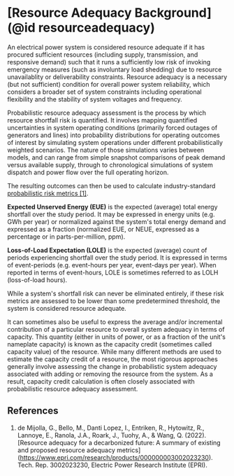# [Resource Adequacy Background](@id resourceadequacy)

An electrical power system is considered resource adequate if it has procured
sufficient resources (including supply, transmission, and responsive demand)
such that it runs a sufficiently low risk of invoking emergency measures (such
as involuntary load shedding) due to resource unavailablity or deliverability
constraints. Resource adequacy
is a necessary (but not sufficient) condition for overall power system
reliability, which considers a broader set of system constraints including
operational flexibility and the stability of system voltages and frequency.

Probabilistic resource adequacy assessment is the process by which resource
shortfall risk is quantified. It involves mapping quantified uncertainties in
system operating conditions (primarily forced outages of generators and lines) into
probability distributions for operating outcomes of interest by simulating
system operations under different probabilistically weighted
scenarios. The nature of those simulations varies between models, and can range
from simple snapshot comparisons of peak demand versus available supply,
through to chronological simulations of system dispatch and power flow over
the full operating horizon.

The resulting outcomes can then be used to calculate industry-standard
[probabilistic risk metrics [1]](#references).

**Expected Unserved Energy (EUE)** is the expected (average) total energy
shortfall over the study period. It may be expressed in energy units
(e.g. GWh per year) or normalized against the system's total energy demand and
expressed as a fraction (normalized EUE, or NEUE, expressed as a percentage or
in parts-per-million, ppm).

**Loss-of-Load Expectation (LOLE)** is the expected (average) count of
periods experiencing shortfall over the study period. It is expressed in terms
of event-periods (e.g. event-hours per year, event-days per year). When
reported in terms of event-hours, LOLE is sometimes referred to as LOLH
(loss-of-load hours).

While a system's shortfall risk can never be eliminated entirely, if these
risk metrics are assessed to be lower than some predetermined threshold, the
system is considered resource adequate.

It can sometimes also be useful to express the average and/or incremental
contribution of a particular resource to overall system adequacy in terms of
capacity. This quantity (either in units of power, or as a fraction of the
unit's nameplate capacity) is known as the capacity credit (sometimes called
capacity value) of the resource. While many different methods are used to
estimate the capacity credit of a resource, the most rigorous approaches
generally involve assessing the change in probabilistic system adequacy
associated with adding or removing the resource from the system. As a result,
capacity credit calculation is often closely associated with probabilistic
resource adequacy assessment.

## References

1. de Mijolla, G., Bello, M., Danti Lopez, I., Entriken, R., Hytowitz, R., 
    Lannoye, E., Ranola, J.A., Roark, J., Tuohy, A., & Wang, Q. (2022). 
    [Resource adequacy for a decarbonized future: A summary of existing and 
    proposed resource adequacy metrics]
    (https://www.epri.com/research/products/000000003002023230). 
    Tech. Rep. 3002023230, Electric Power Research Institute (EPRI).